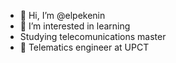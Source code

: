 - 👋 Hi, I’m @elpekenin
- 👀 I’m interested in learning
- Studying telecomunications master
- 🌱 Telematics engineer at UPCT

<!---
elpekenin/elpekenin is a ✨ special ✨ repository because its `README.md` (this file) appears on your GitHub profile.
You can click the Preview link to take a look at your changes.
--->
